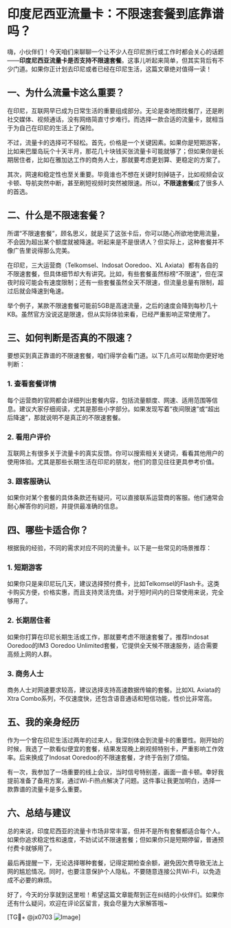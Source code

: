 # 印度尼西亚流量卡：不限速套餐到底靠谱吗？

嗨，小伙伴们！今天咱们来聊聊一个让不少人在印尼旅行或工作时都会关心的话题——**印度尼西亚流量卡是否支持不限速套餐**。这事儿听起来简单，但其实背后有不少门道。如果你正计划去印尼或者已经在印尼生活，这篇文章绝对值得一读！

## 一、为什么流量卡这么重要？

在印尼，互联网早已成为日常生活的重要组成部分。无论是查地图找餐厅，还是刷社交媒体、视频通话，没有网络简直寸步难行。而选择一款合适的流量卡，就相当于为自己在印尼的生活上了保险。

不过，流量卡的选择可不轻松。首先，价格是一个关键因素。如果你是短期游客，比如来巴厘岛玩个十天半月，那花几十块钱买张流量卡可能就够了；但如果你是长期居住者，比如在雅加达工作的商务人士，那就要考虑更划算、更稳定的方案了。

其次，网速和稳定性也至关重要。毕竟谁也不想在关键时刻掉链子，比如视频会议卡顿、导航突然中断，甚至刷短视频时突然被限速。所以，**不限速套餐**成了很多人的首选。

## 二、什么是不限速套餐？

所谓“不限速套餐”，顾名思义，就是买了这张卡后，你可以随心所欲地使用流量，不会因为超出某个额度就被降速。听起来是不是很诱人？但实际上，这种套餐并不像广告里说得那么完美。

在印尼，三大运营商（Telkomsel、Indosat Ooredoo、XL Axiata）都有各自的不限速套餐，但具体细节却大有讲究。比如，有些套餐虽然标榜“不限速”，但在深夜时段可能会有速度限制；还有一些套餐虽然全天不限速，但流量总量有限制，超过后就会降速到龟速。

举个例子，某款不限速套餐可能前5GB是高速流量，之后的速度会降到每秒几十KB。虽然官方没说这是限速，但从实际体验来看，已经严重影响正常使用了。

## 三、如何判断是否真的不限速？

要想买到真正靠谱的不限速套餐，咱们得学会看门道。以下几点可以帮助你更好地判断：

### 1. 查看套餐详情

每个运营商的官网都会详细列出套餐内容，包括流量额度、网速、适用范围等信息。建议大家仔细阅读，尤其是那些小字部分。如果发现写着“夜间限速”或“超出后降速”，那就说明不是真正的不限速套餐。

### 2. 看用户评价

互联网上有很多关于流量卡的真实反馈。你可以搜索相关关键词，看看其他用户的使用体验。尤其是那些长期生活在印尼的朋友，他们的意见往往更具参考价值。

### 3. 跟客服确认

如果你对某个套餐的具体条款还有疑问，可以直接联系运营商的客服。他们通常会耐心解答你的问题，并提供最准确的信息。

## 四、哪些卡适合你？

根据我的经验，不同的需求对应不同的流量卡。以下是一些常见的场景推荐：

### 1. 短期游客

如果你只是来印尼玩几天，建议选择预付费卡，比如Telkomsel的Flash卡。这类卡购买方便，价格实惠，而且支持灵活充值。对于短时间内的日常使用来说，完全够用了。

### 2. 长期居住者

如果你打算在印尼长期生活或工作，那就要考虑不限速套餐了。推荐Indosat Ooredoo的IM3 Ooredoo Unlimited套餐，它提供全天候不限速服务，适合需要高频上网的人群。

### 3. 商务人士

商务人士对网速要求较高，建议选择支持高速数据传输的套餐。比如XL Axiata的Xtra Combo系列，不仅速度快，还包含语音通话和短信功能，性价比非常高。

## 五、我的亲身经历

作为一个曾在印尼生活过两年的过来人，我深刻体会到流量卡的重要性。刚开始的时候，我选了一款看似便宜的套餐，结果发现晚上刷视频特别卡，严重影响工作效率。后来换成了Indosat Ooredoo的不限速套餐，才终于告别了烦恼。

有一次，我参加了一场重要的线上会议，当时信号特别差，画面一直卡顿。幸好我提前准备了备用方案，通过Wi-Fi热点解决了问题。这件事让我更加明白，选择一款靠谱的流量卡是多么重要。

## 六、总结与建议

总的来说，印度尼西亚的流量卡市场非常丰富，但并不是所有套餐都适合每个人。如果你追求稳定性和速度，不妨试试不限速套餐；但如果你只是短期停留，普通预付费卡就够用了。

最后再提醒一下，无论选择哪种套餐，记得定期检查余额，避免因欠费导致无法上网的尴尬情况。同时，也要注意保护个人隐私，不要随意连接公共Wi-Fi，以免造成不必要的麻烦。

好了，今天的分享就到这里啦！希望这篇文章能帮到正在纠结的小伙伴们。如果你还有什么疑问，欢迎在评论区留言，我会尽量为大家解答哦~

[TG💪+ @jx0703 ![Image](https://github.com/user-attachments/assets/dbca1d08-cadb-493c-b0ec-ad6f7a83f270)]